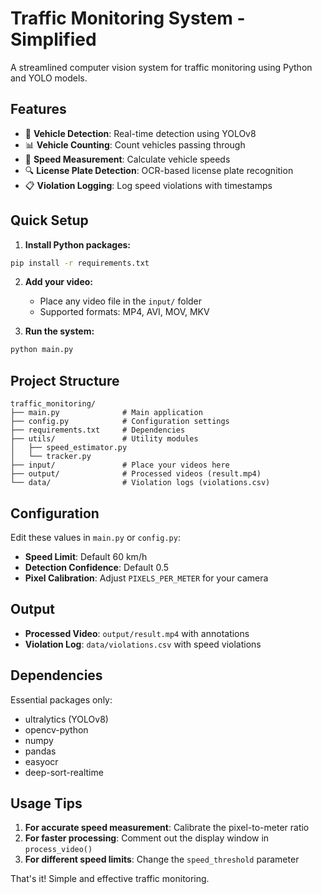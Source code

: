 # Traffic Monitoring System - Simplified

A streamlined computer vision system for traffic monitoring using Python and YOLO models.

## Features

- 🚗 **Vehicle Detection**: Real-time detection using YOLOv8
- 📊 **Vehicle Counting**: Count vehicles passing through
- 🏃 **Speed Measurement**: Calculate vehicle speeds
- 🔍 **License Plate Detection**: OCR-based license plate recognition
- 📋 **Violation Logging**: Log speed violations with timestamps

## Quick Setup

1. **Install Python packages:**
```bash
pip install -r requirements.txt
```

2. **Add your video:**
   - Place any video file in the `input/` folder
   - Supported formats: MP4, AVI, MOV, MKV

3. **Run the system:**
```bash
python main.py
```

## Project Structure

```
traffic_monitoring/
├── main.py              # Main application
├── config.py            # Configuration settings
├── requirements.txt     # Dependencies
├── utils/               # Utility modules
│   ├── speed_estimator.py
│   └── tracker.py
├── input/               # Place your videos here
├── output/              # Processed videos (result.mp4)
└── data/                # Violation logs (violations.csv)
```

## Configuration

Edit these values in `main.py` or `config.py`:

- **Speed Limit**: Default 60 km/h
- **Detection Confidence**: Default 0.5
- **Pixel Calibration**: Adjust `PIXELS_PER_METER` for your camera

## Output

- **Processed Video**: `output/result.mp4` with annotations
- **Violation Log**: `data/violations.csv` with speed violations

## Dependencies

Essential packages only:
- ultralytics (YOLOv8)
- opencv-python
- numpy  
- pandas
- easyocr
- deep-sort-realtime

## Usage Tips

1. **For accurate speed measurement**: Calibrate the pixel-to-meter ratio
2. **For faster processing**: Comment out the display window in `process_video()`
3. **For different speed limits**: Change the `speed_threshold` parameter

That's it! Simple and effective traffic monitoring.
